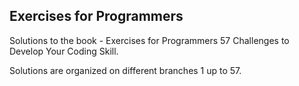 ## Exercises for Programmers

Solutions to the book - Exercises for Programmers 57 Challenges to Develop Your Coding Skill.

Solutions are organized on different branches 1 up to 57.
